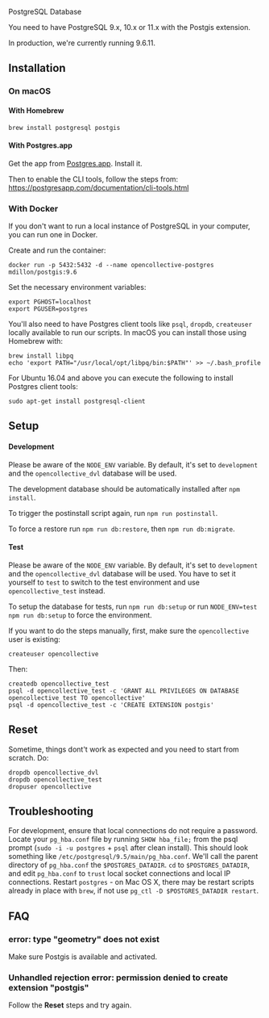 PostgreSQL Database

You need to have PostgreSQL 9.x, 10.x or 11.x with the Postgis extension.

In production, we're currently running 9.6.11.

## Installation

### On macOS

#### With Homebrew

`brew install postgresql postgis`

#### With Postgres.app

Get the app from [Postgres.app](http://postgresapp.com/). Install it.

Then to enable the CLI tools, follow the steps from: https://postgresapp.com/documentation/cli-tools.html

### With Docker

If you don't want to run a local instance of PostgreSQL in your computer, you can run one in Docker.

Create and run the container:

```
docker run -p 5432:5432 -d --name opencollective-postgres mdillon/postgis:9.6
```

Set the necessary environment variables:

```
export PGHOST=localhost
export PGUSER=postgres
```

You'll also need to have Postgres client tools like `psql`, `dropdb`, `createuser` locally available to run our scripts. In macOS you can install those using Homebrew with:

```
brew install libpq
echo 'export PATH="/usr/local/opt/libpq/bin:$PATH"' >> ~/.bash_profile
```

For Ubuntu 16.04 and above you can execute the following to install Postgres client tools:

```
sudo apt-get install postgresql-client
```

## Setup

#### Development

Please be aware of the `NODE_ENV` variable. By default, it's set to `development` and the `opencollective_dvl` database will be used.

The development database should be automatically installed after `npm install`.

To trigger the postinstall script again, run `npm run postinstall`.

To force a restore run `npm run db:restore`, then `npm run db:migrate`.

#### Test

Please be aware of the `NODE_ENV` variable. By default, it's set to `development` and the `opencollective_dvl` database will be used. You have to set it yourself to `test` to switch to the test environment and use `opencollective_test` instead.

To setup the database for tests, run `npm run db:setup` or run `NODE_ENV=test npm run db:setup` to force the environment.

If you want to do the steps manually, first, make sure the `opencollective` user is existing:

`createuser opencollective`

Then:

```
createdb opencollective_test
psql -d opencollective_test -c 'GRANT ALL PRIVILEGES ON DATABASE opencollective_test TO opencollective'
psql -d opencollective_test -c 'CREATE EXTENSION postgis'
```

## Reset

Sometime, things dont't work as expected and you need to start from scratch. Do:

```
dropdb opencollective_dvl
dropdb opencollective_test
dropuser opencollective
```

## Troubleshooting

For development, ensure that local connections do not require a password. Locate your `pg_hba.conf` file by running `SHOW hba_file;` from the psql prompt (`sudo -i -u postgres` + `psql` after clean install). This should look something like `/etc/postgresql/9.5/main/pg_hba.conf`. We'll call the parent directory of `pg_hba.conf` the `$POSTGRES_DATADIR`. `cd` to `$POSTGRES_DATADIR`, and edit `pg_hba.conf` to `trust` local socket connections and local IP connections. Restart `postgres` - on Mac OS X, there may be restart scripts already in place with `brew`, if not use `pg_ctl -D $POSTGRES_DATADIR restart`.

## FAQ

### error: type "geometry" does not exist

Make sure Postgis is available and activated.

### Unhandled rejection error: permission denied to create extension "postgis"

Follow the **Reset** steps and try again.
